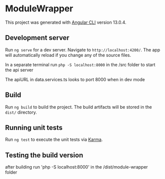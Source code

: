 # ModuleWrapper

This project was generated with [Angular CLI](https://github.com/angular/angular-cli) version 13.0.4.

## Development server

Run `ng serve` for a dev server. Navigate to `http://localhost:4200/`. The app will automatically reload if you change any of the source files.

In a separate terminal run `php -S localhost:8000` in the /src folder to start the api server

The apiURL in data.services.ts looks to port 8000 when in dev mode

## Build

Run `ng build` to build the project. The build artifacts will be stored in the `dist/` directory.

## Running unit tests

Run `ng test` to execute the unit tests via [Karma](https://karma-runner.github.io).

## Testing the build version

after building run 'php -S localhost:8000' in the /dist/module-wrapper folder
